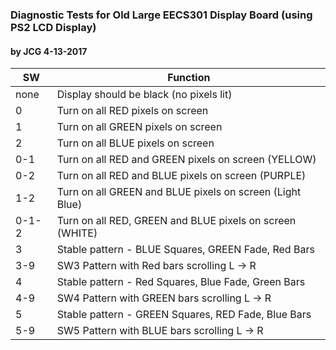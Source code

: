 ### Diagnostic Tests for Old Large EECS301 Display Board (using PS2 LCD Display)  
#### by JCG 4-13-2017

| SW     |    Function |
|--------|------------------------------|
| none |   Display should be black (no pixels lit) |
| 0 |      Turn on all RED pixels on screen |
| 1    |   Turn on all GREEN pixels on screen |
| 2    |   Turn on all BLUE pixels on screen |
| 0-1  |   Turn on all RED and GREEN pixels on screen (YELLOW) |
| 0-2  |   Turn on all RED and BLUE pixels on screen (PURPLE) |
| 1-2   |  Turn on all GREEN and BLUE pixels on screen (Light Blue) |
|  0-1-2  |  Turn on all RED, GREEN and BLUE pixels on screen (WHITE) |
| 3    |   Stable pattern - BLUE Squares, GREEN Fade, Red Bars |
| 3-9  |   SW3 Pattern with Red bars scrolling L -> R |
| 4 |      Stable pattern - Red Squares, Blue Fade, Green Bars |
| 4-9  |   SW4 Pattern with GREEN bars scrolling L -> R |
| 5    |   Stable pattern - GREEN Squares, RED Fade, Blue Bars |
| 5-9 |    SW5 Pattern with BLUE bars scrolling L -> R |
